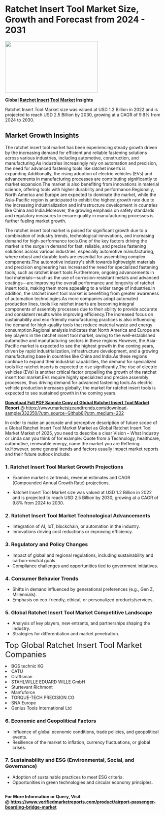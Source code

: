 <H1>Ratchet Insert Tool Market Size, Growth and Forecast from 2024 - 2031</H1><img class="aligncenter size-medium wp-image-584254" src="https://thirdeyenews.in/wp-content/uploads/2024/09/Global-Market-Research-300x168.jpeg" alt="" width="300" height="168" /><p><strong>Global&nbsp;<a href="https://www.marketsizeandtrends.com/download-sample/332350/?utm_source=Github8j?utm_medium=202">Ratchet Insert Tool Market</a> Insights</strong></p><p>Ratchet Insert Tool Market size was valued at USD 1.2 Billion in 2022 and is projected to reach USD 2.5 Billion by 2030, growing at a CAGR of 9.8% from 2024 to 2030.</p><p><h2>Market Growth Insights</h2> <p>The ratchet insert tool market has been experiencing steady growth driven by the increasing demand for efficient and reliable fastening solutions across various industries, including automotive, construction, and manufacturing.As industries increasingly rely on automation and precision, the need for advanced fastening tools like ratchet inserts is expanding.Additionally, the rising adoption of electric vehicles (EVs) and advancements in manufacturing processes are contributing significantly to market expansion.The market is also benefiting from innovations in material science, offering tools with higher durability and performance.Regionally, North America and Europe are expected to dominate the market, while the Asia-Pacific region is anticipated to exhibit the highest growth rate due to the increasing industrialization and infrastructure development in countries like China and India.Moreover, the growing emphasis on safety standards and regulatory measures to ensure quality in manufacturing processes is further fueling market growth.</p> <p><a href="download-link"></a></p> <p>The ratchet insert tool market is poised for significant growth due to a combination of industry trends, technological innovations, and increasing demand for high-performance tools.One of the key factors driving the market is the surge in demand for fast, reliable, and precise fastening solutions across various industries, especially automotive manufacturing, where robust and durable tools are essential for assembling complex components.The automotive industry's shift towards lightweight materials and precision engineering has increased the need for specialized fastening tools, such as ratchet insert tools.Furthermore, ongoing advancements in tool materials—such as the use of corrosion-resistant metals and advanced coatings—are improving the overall performance and longevity of ratchet insert tools, making them more appealing to a wider range of industries.In addition, the ratchet insert tool market is benefiting from greater awareness of automation technologies.As more companies adopt automated production lines, tools like ratchet inserts are becoming integral components of assembly processes due to their ability to provide accurate and consistent results while improving efficiency.The increased focus on sustainability and eco-friendly manufacturing practices is also influencing the demand for high-quality tools that reduce material waste and energy consumption.Regional analysis indicates that North America and Europe are key players in the ratchet insert tool market, owing to the well-established automotive and manufacturing sectors in these regions.However, the Asia-Pacific market is expected to see the highest growth in the coming years, driven by rapid industrialization, infrastructure development, and a growing manufacturing base in countries like China and India.As these regions continue to expand their industrial capabilities, the demand for specialized tools like ratchet inserts is expected to rise significantly.The rise of electric vehicles (EVs) is another critical factor propelling the growth of the ratchet insert tool market.EVs require highly specialized and precise assembly processes, thus driving demand for advanced fastening tools.As electric vehicle production increases globally, the market for ratchet insert tools is expected to see sustained growth in the coming years.</p> <p><a href="get-more-link"></p><p><span class=""><strong>Download Full PDF Sample Copy of Global Ratchet Insert Tool Market Report</strong> @ <a href="https://www.marketsizeandtrends.com/download-sample/332350/?utm_source=Github8j?utm_medium=202" target="_blank">https://www.marketsizeandtrends.com/download-sample/332350/?utm_source=Github8j?utm_medium=202</a></span></p><p>In order to make an accurate and perceptive description of future scope of a Global&nbsp;Ratchet Insert Tool Market Market as Global&nbsp;Ratchet Insert Tool Market Market of 2025, you need to describe a clear Vision &ndash; What Industry or Linda can you think of for example: Quote from a Technology, healthcare, automotive, renewable energy, name the market you are Reffering to.However, some general trends and factors usually impact market reports and their future outlook include:</p><h3>1.&nbsp;<strong>Ratchet Insert Tool Market Growth Projections</strong></h3><ul><li>Examine market size trends, revenue estimates and CAGR (Compounded Annual Growth Rate) projections.</li><li><p>Ratchet Insert Tool Market size was valued at USD 1.2 Billion in 2022 and is projected to reach USD 2.5 Billion by 2030, growing at a CAGR of 9.8% from 2024 to 2030.</p></li></ul><h3>2.&nbsp;<strong>Ratchet Insert Tool Market Technological Advancements</strong></h3><ul><li>Integration of AI, IoT, blockchain, or automation in the industry.</li><li>Innovations driving cost reductions or improving efficiency.</li></ul><h3>3.&nbsp;<strong>Regulatory and Policy Changes</strong></h3><ul><li>Impact of global and regional regulations, including sustainability and carbon-neutral goals.</li><li>Compliance challenges and opportunities tied to government initiatives.</li></ul><h3>4.&nbsp;<strong>Consumer Behavior Trends</strong></h3><ul><li>Shifts in demand influenced by generational preferences (e.g., Gen Z, Millennials).</li><li>Emphasis on eco-friendly, ethical, or personalized products/services.</li></ul><h3>5.&nbsp;<strong>Global Ratchet Insert Tool Market Competitive Landscape</strong></h3><ul><li>Analysis of key players, new entrants, and partnerships shaping the industry.</li><li>Strategies for differentiation and market penetration.</li></ul><p data-pm-slice="1 1 []"><span style="color: inherit; font-family: inherit; font-size: 25px;">Top Global Ratchet Insert Tool Market Companies</span></p><div class="" data-test-id=""><p><li>BGS technic KG</li><li> CATU</li><li> Craftsman</li><li> STAHLWILLE EDUARD WILLE GmbH</li><li> Sturtevant Richmont</li><li> Manfuforce</li><li> TORQUE-TECH PRECISION CO</li><li> SNA Europe</li><li> Genius Tools International Ltd</li></p></div><h3>6.&nbsp;<strong>Economic and Geopolitical Factors</strong></h3><ul><li>Influence of global economic conditions, trade policies, and geopolitical events.</li><li>Resilience of the market to inflation, currency fluctuations, or global crises.</li></ul><h3>7.&nbsp;<strong>Sustainability and ESG (Environmental, Social, and Governance)</strong></h3><ul><li>Adoption of sustainable practices to meet ESG criteria.</li><li>Opportunities in green technologies and circular economy principles.</li></ul><h2><strong style="font-size: 14px;">For More Information or Query, Visit @&nbsp;</strong><a style="background-color: #ffffff; font-size: 14px;" href="https://www.marketsizeandtrends.com/report/ratchet-insert-tool-market/" target="_blank">https://www.verifiedmarketreports.com/product/airport-passenger-boarding-bridge-market</a></h2>